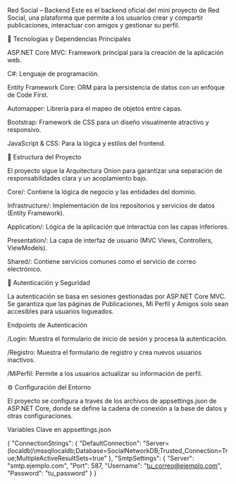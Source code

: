 Red Social – Backend
Este es el backend oficial del mini proyecto de Red Social, una plataforma que permite a los usuarios crear y compartir publicaciones, interactuar con amigos y gestionar su perfil.

🚀 Tecnologías y Dependencias Principales

ASP.NET Core MVC: Framework principal para la creación de la aplicación web.

C#: Lenguaje de programación.

Entity Framework Core: ORM para la persistencia de datos con un enfoque de Code First.

Automapper: Librería para el mapeo de objetos entre capas.

Bootstrap: Framework de CSS para un diseño visualmente atractivo y responsivo.

JavaScript & CSS: Para la lógica y estilos del frontend.

📁 Estructura del Proyecto

El proyecto sigue la Arquitectura Onion para garantizar una separación de responsabilidades clara y un acoplamiento bajo.

Core/: Contiene la lógica de negocio y las entidades del dominio.

Infrastructure/: Implementación de los repositorios y servicios de datos (Entity Framework).

Application/: Lógica de la aplicación que interactúa con las capas inferiores.

Presentation/: La capa de interfaz de usuario (MVC Views, Controllers, ViewModels).

Shared/: Contiene servicios comunes como el servicio de correo electrónico.

🔐 Autenticación y Seguridad

La autenticación se basa en sesiones gestionadas por ASP.NET Core MVC. Se garantiza que las páginas de Publicaciones, Mi Perfil y Amigos solo sean accesibles para usuarios logueados.

Endpoints de Autenticación

/Login: Muestra el formulario de inicio de sesión y procesa la autenticación.

/Registro: Muestra el formulario de registro y crea nuevos usuarios inactivos.

/MiPerfil: Permite a los usuarios actualizar su información de perfil.

⚙️ Configuración del Entorno

El proyecto se configura a través de los archivos de appsettings.json de ASP.NET Core, donde se define la cadena de conexión a la base de datos y otras configuraciones.

Variables Clave en appsettings.json

{
  "ConnectionStrings": {
    "DefaultConnection": "Server=(localdb)\\mssqllocaldb;Database=SocialNetworkDB;Trusted_Connection=True;MultipleActiveResultSets=true"
  },
  "SmtpSettings": {
    "Server": "smtp.ejemplo.com",
    "Port": 587,
    "Username": "tu_correo@ejemplo.com",
    "Password": "tu_password"
  }
}
